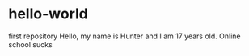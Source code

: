 # hello-world
first repository
Hello, my name is Hunter and I am 17 years old. 
Online school sucks
